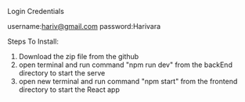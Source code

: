 Login Credentials

username:hariv@gmail.com
password:Harivara

Steps To Install:
1. Download the zip file from the github
2. open terminal and run command "npm run dev" from the backEnd directory to start the serve
3. open new terminal and run command "npm start" from the frontend directory to start the React app 


